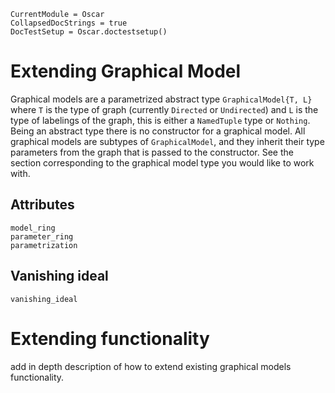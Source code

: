```@meta
CurrentModule = Oscar
CollapsedDocStrings = true
DocTestSetup = Oscar.doctestsetup()
```

# Extending Graphical Model

Graphical models are a parametrized abstract type `GraphicalModel{T, L}` where `T` is the type of graph (currently `Directed` or `Undirected`) and `L` is the type of labelings of the graph, this is either a `NamedTuple` type or `Nothing`. Being an abstract type there is no constructor for a graphical model. All graphical models are subtypes of `GraphicalModel`, and they inherit their type parameters from the graph that is passed to the constructor. See the section corresponding to the graphical model type you would like to work with. 

## Attributes

```@docs
model_ring
parameter_ring
parametrization
```

## Vanishing ideal

```@docs
vanishing_ideal
```
# Extending functionality

add in depth description of how to extend existing graphical models functionality.
